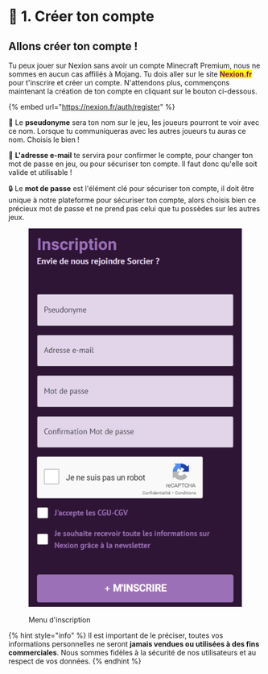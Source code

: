 # 👤 1. Créer ton compte

## Allons créer ton compte !

Tu peux jouer sur Nexion sans avoir un compte Minecraft Premium, nous ne sommes en aucun cas affiliés à Mojang. Tu dois aller sur le site <mark style="color:purple;">**Nexion.fr**</mark> pour t'inscrire et créer un compte. N'attendons plus, commençons maintenant la création de ton compte en cliquant sur le bouton ci-dessous.

{% embed url="https://nexion.fr/auth/register" %}

👤 Le **pseudonyme** sera ton nom sur le jeu, les joueurs pourront te voir avec ce nom. Lorsque tu communiqueras avec les autres joueurs tu auras ce nom. Choisis le bien !

📧 **L'adresse e-mail** te servira pour confirmer le compte, pour changer ton mot de passe en jeu, ou pour sécuriser ton compte. Il faut donc qu'elle soit valide et utilisable !

🔒 Le **mot de passe** est l'élément clé pour sécuriser ton compte, il doit être unique à notre plateforme pour sécuriser ton compte, alors choisis bien ce précieux mot de passe et ne prend pas celui que tu possèdes sur les autres jeux.



<figure><img src="../../.gitbook/assets/image (12).png" alt=""><figcaption><p>Menu d'inscription</p></figcaption></figure>



{% hint style="info" %}
Il est important de le préciser, toutes vos informations personnelles ne seront **jamais vendues ou utilisées à des fins commerciales**. Nous sommes fidèles à la sécurité de nos utilisateurs et au respect de vos données.
{% endhint %}
